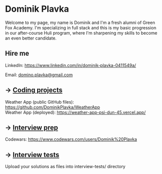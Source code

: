 # Dominik Plavka

Welcome to my page, my name is Dominik and I'm a fresh alumni of Green Fox Academy. I'm specializing in full stack and this is my basic progression in our after-course Huli program, where I'm sharpening my skills to become an even better candidate.

## Hire me
LinkedIn: https://www.linkedin.com/in/dominik-plavka-0411549a/

Email: domino.plavka@gmail.com

## &rarr; [Coding projects](https://github.com/green-fox-academy/definitions/tree/master/project-phase/huli/coding-projects)
Weather App (public GitHub files): https://github.com/DominikPlavka/WeatherApp  
Weather App (deployed): https://weather-app-psi-dun-45.vercel.app/

## &rarr; [Interview prep](https://github.com/green-fox-academy/teaching-materials/tree/master/interview)

Codewars: https://www.codewars.com/users/Dominik%20Plavka

## &rarr; [Interview tests](https://github.com/green-fox-academy/teaching-materials/tree/master/project-phase/tech-interview-tests)
Upload your solutions as files into interview-tests/ directory


